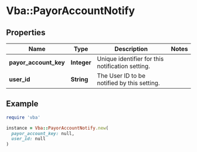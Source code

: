 # Vba::PayorAccountNotify

## Properties

| Name | Type | Description | Notes |
| ---- | ---- | ----------- | ----- |
| **payor_account_key** | **Integer** | Unique identifier for this notification setting. |  |
| **user_id** | **String** | The User ID to be notified by this setting. |  |

## Example

```ruby
require 'vba'

instance = Vba::PayorAccountNotify.new(
  payor_account_key: null,
  user_id: null
)
```

